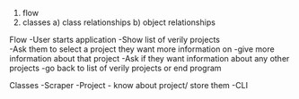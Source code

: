 1. flow
2. classes
  a) class relationships
  b) object relationships

Flow
-User starts application
-Show list of verily projects  
-Ask them to select a project they want more information on
-give more information about that project
-Ask if they want information about any other projects
-go back to list of verily projects or end program

Classes
-Scraper
-Project - know about project/ store them
-CLI  
